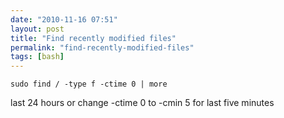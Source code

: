```yaml
---
date: "2010-11-16 07:51"
layout: post
title: "Find recently modified files"
permalink: "find-recently-modified-files"
tags: [bash]
---
```


    sudo find / -type f -ctime 0 | more

last 24 hours or change -ctime 0 to -cmin 5 for last five minutes

